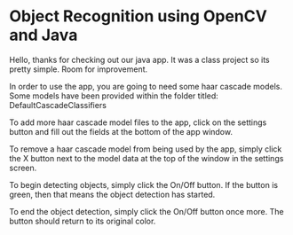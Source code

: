 # Object Recognition using OpenCV and Java

Hello, thanks for checking out our java app. It was a class project so its pretty simple. Room for improvement.

In order to use the app, you are going to need some haar cascade models. Some models have been provided within the folder titled: DefaultCascadeClassifiers

To add more haar cascade model files to the app, click on the settings button and fill out the fields at the bottom of the app window.

To remove a haar cascade model from being used by the app, simply click the X button next to the model data at the top of the window in the settings screen.

To begin detecting objects, simply click the On/Off button. If the button is green, then that means the object detection has started.

To end the object detection, simply click the On/Off button once more. The button should return to its original color.
